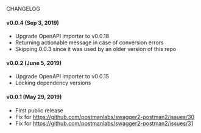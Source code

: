 CHANGELOG

#### v0.0.4 (Sep 3, 2019)
* Upgrade OpenAPI importer to v0.0.18
* Returning actionable message in case of conversion errors
* Skipping 0.0.3 since it was used by an older version of this repo

#### v0.0.2 (June 5, 2019)
* Upgrade OpenAPI importer to v0.0.15
* Locking dependency versions

#### v0.0.1 (May 29, 2019)
* First public release
* Fix for https://github.com/postmanlabs/swagger2-postman2/issues/30
* Fix for https://github.com/postmanlabs/swagger2-postman2/issues/31